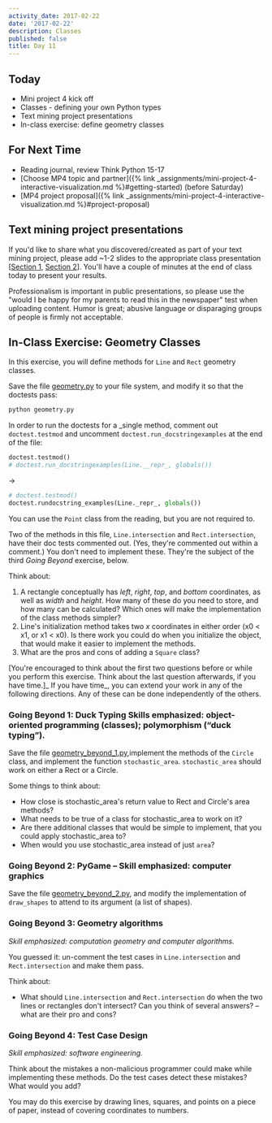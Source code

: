 ```yaml
---
activity_date: 2017-02-22
date: '2017-02-22'
description: Classes
published: false
title: Day 11
---
```


## Today

* Mini project 4 kick off
* Classes - defining your own Python types
* Text mining project presentations
* In-class exercise: define geometry classes

## For Next Time

* Reading journal, review Think Python 15-17
* [Choose MP4 topic and partner]({% link _assignments/mini-project-4-interactive-visualization.md %}#getting-started) (before Saturday)
* [MP4 project proposal]({% link _assignments/mini-project-4-interactive-visualization.md %}#project-proposal)


## Text mining project presentations

If you'd like to share what you discovered/created as part of your text mining
project, please add ~1-2 slides to the appropriate class presentation
[[Section 1](https://docs.google.com/presentation/d/1rTXarYGF4fp8cYALGSJv5AMNk0PIe8RnMqkDFnfAqS4/edit?usp=sharing),
[Section 2](https://docs.google.com/presentation/d/1VvfAsA7XPUs9n1CoLvAuK1CHncu4AiIKFzvzI30IDlo/edit?usp=sharing)].
You'll have a couple of minutes at the end of class today to present your
results.

Professionalism is important in public presentations, so please use the "would
I be happy for my parents to read this in the newspaper" test when uploading
content. Humor is great; abusive language or disparaging groups of people is
firmly not acceptable.

## In-Class Exercise: Geometry Classes

In this exercise, you will define methods for `Line` and `Rect` geometry
classes.

Save the file
[geometry.py](https://raw.githubusercontent.com/{{site.course.github_owner}}/ClassNotes/master/geometry.py)
to your file system, and modify it so that the doctests pass:

``` bash
python geometry.py
```

In order to run the doctests for a _single method, comment out
`doctest.testmod` and uncomment `doctest.run_docstringexamples` at the end of
the file:

``` python
doctest.testmod()
# doctest.run_docstringexamples(Line.__repr_, globals())
```
→
``` python
# doctest.testmod()
doctest.rundocstring_examples(Line._repr_, globals())
```

You can use the `Point` class from the reading, but you are not required to.

Two of the methods in this file, `Line.intersection` and `Rect.intersection`,
have their doc tests commented out. (Yes, they're commented out within a
comment.) You don't need to implement these. They're the subject of the third _Going Beyond_ exercise, below.

Think about:

1. A rectangle conceptually has _left_, _right_, _top_, and _bottom_ coordinates, as well as _width_ and _height_. How many of these do you need to store, and how many can be calculated? Which ones will make the implementation of the class methods simpler?
2. Line's initialization method takes two _x_ coordinates in either order (x0 &lt; x1, or x1 &lt; x0). Is there work you could do when you initialize the object, that would make it easier to implement the methods.
3. What are the pros and cons of adding a `Square` class?

[You're encouraged to think about the first two questions before or while you
perform this exercise. Think about the last question afterwards, if you have
time.]_ If you have time_, you can extend your work in any of the following
directions. Any of these can be done independently of the others.

### Going Beyond 1: Duck Typing Skills emphasized: object-oriented programming (classes); polymorphism (“duck typing”).

Save the file
[geometry_beyond_1.py](https://raw.githubusercontent.com/{{site.course.github_owner}}/ClassNotes/master/geometry_beyond_1.py),implement
the methods of the `Circle` class, and implement the function `stochastic_area`.
`stochastic_area` should work on either a Rect or a Circle.

Some things to think about:

* How close is stochastic_area's return value to Rect and Circle's area methods?
* What needs to be true of a class for stochastic_area to work on it?
* Are there additional classes that would be simple to implement, that you could apply stochastic_area to?
* When would you use stochastic_area instead of just `area`?

### Going Beyond 2: PyGame – Skill emphasized: computer graphics

Save the file
[geometry_beyond_2.py](https://raw.githubusercontent.com/{{site.course.github_owner}}/ClassNotes/master/geometry_beyond_2.py),
and modify the implementation of `draw_shapes` to attend to its argument (a
list of shapes).


### Going Beyond 3: Geometry algorithms

_Skill emphasized: computation geometry and computer algorithms._

You guessed it: un-comment the test cases in `Line.intersection` and
`Rect.intersection` and make them pass.

Think about:

* What should `Line.intersection` and `Rect.intersection` do when the two lines or rectangles don't intersect? Can you think of several answers? – what are their pro and cons?


### Going Beyond 4: Test Case Design

_Skill emphasized: software engineering._

Think about the mistakes a non-malicious programmer could make while
implementing these methods. Do the test cases detect these mistakes? What
would you add?

You may do this exercise by drawing lines, squares, and points on a piece of
paper, instead of covering coordinates to numbers.
